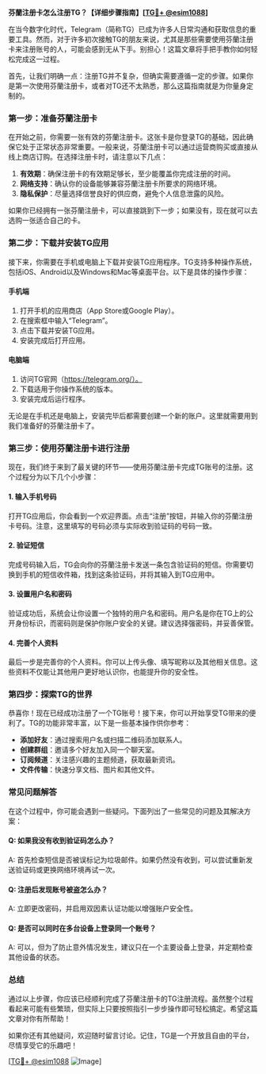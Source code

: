 **芬蘭注册卡怎么注册TG？【详细步骤指南】[[TG💪+ @esim1088](https://t.me/s/esim1088)]**

在当今数字化时代，Telegram（简称TG）已成为许多人日常沟通和获取信息的重要工具。然而，对于许多初次接触TG的朋友来说，尤其是那些需要使用芬蘭注册卡来注册账号的人，可能会感到无从下手。别担心！这篇文章将手把手教你如何轻松完成这一过程。

首先，让我们明确一点：注册TG并不复杂，但确实需要遵循一定的步骤。如果你是第一次使用芬蘭注册卡，或者对TG还不太熟悉，那么这篇指南就是为你量身定制的。

### **第一步：准备芬蘭注册卡**

在开始之前，你需要一张有效的芬蘭注册卡。这张卡是你登录TG的基础，因此确保它处于正常状态非常重要。一般来说，芬蘭注册卡可以通过运营商购买或直接从线上商店订购。在选择注册卡时，请注意以下几点：

1. **有效期**：确保注册卡的有效期足够长，至少能覆盖你完成注册的时间。
2. **网络支持**：确认你的设备能够兼容芬蘭注册卡所要求的网络环境。
3. **隐私保护**：尽量选择信誉良好的供应商，避免个人信息泄露的风险。

如果你已经拥有一张芬蘭注册卡，可以直接跳到下一步；如果没有，现在就可以去选购一张适合自己的卡。

### **第二步：下载并安装TG应用**

接下来，你需要在手机或电脑上下载并安装TG应用程序。TG支持多种操作系统，包括iOS、Android以及Windows和Mac等桌面平台。以下是具体的操作步骤：

#### **手机端**
1. 打开手机的应用商店（App Store或Google Play）。
2. 在搜索框中输入“Telegram”。
3. 点击下载并安装TG应用。
4. 安装完成后打开应用。

#### **电脑端**
1. 访问TG官网（https://telegram.org/）。
2. 下载适用于你操作系统的版本。
3. 安装完成后运行程序。

无论是在手机还是电脑上，安装完毕后都需要创建一个新的账户。这里就需要用到我们准备好的芬蘭注册卡了。

### **第三步：使用芬蘭注册卡进行注册**

现在，我们终于来到了最关键的环节——使用芬蘭注册卡完成TG账号的注册。这个过程分为以下几个小步骤：

#### **1. 输入手机号码**
打开TG应用后，你会看到一个欢迎界面。点击“注册”按钮，并输入你的芬蘭注册卡号码。注意，这里填写的号码必须与实际收到验证码的号码一致。

#### **2. 验证短信**
完成号码输入后，TG会向你的芬蘭注册卡发送一条包含验证码的短信。你需要切换到手机的短信收件箱，找到这条验证码，并将其输入到TG应用中。

#### **3. 设置用户名和密码**
验证成功后，系统会让你设置一个独特的用户名和密码。用户名是你在TG上的公开身份标识，而密码则是保护你账户安全的关键。建议选择强密码，并妥善保管。

#### **4. 完善个人资料**
最后一步是完善你的个人资料。你可以上传头像、填写昵称以及其他相关信息。这些资料不仅能让其他用户更好地认识你，也能提升你的安全性。

### **第四步：探索TG的世界**

恭喜你！现在已经成功注册了一个TG账号！接下来，你可以开始享受TG带来的便利了。TG的功能非常丰富，以下是一些基本操作供你参考：

- **添加好友**：通过搜索用户名或扫描二维码添加联系人。
- **创建群组**：邀请多个好友加入同一个聊天室。
- **订阅频道**：关注感兴趣的主题频道，获取最新资讯。
- **文件传输**：快速分享文档、图片和其他文件。

### **常见问题解答**

在这个过程中，你可能会遇到一些疑问。下面列出了一些常见的问题及其解决方案：

#### **Q: 如果我没有收到验证码怎么办？**
A: 首先检查短信是否被误标记为垃圾邮件。如果仍然没有收到，可以尝试重新发送验证码或更换网络环境再试一次。

#### **Q: 注册后发现账号被盗怎么办？**
A: 立即更改密码，并启用双因素认证功能以增强账户安全性。

#### **Q: 是否可以同时在多台设备上登录同一个账号？**
A: 可以，但为了防止意外情况发生，建议只在一个主要设备上登录，并定期检查其他设备的状态。

### **总结**

通过以上步骤，你应该已经顺利完成了芬蘭注册卡的TG注册流程。虽然整个过程看起来可能有些繁琐，但实际上只要按照指引一步步操作即可轻松搞定。希望这篇文章对你有所帮助！

如果你还有其他疑问，欢迎随时留言讨论。记住，TG是一个开放且自由的平台，尽情享受它的乐趣吧！

[[TG💪+ @esim1088](https://t.me/s/esim1088) ![Image](https://i.postimg.cc/4NQfJmqS/Snipaste-2025-05-13-00-14-12.png)]